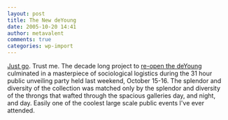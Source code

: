 ```yaml
---
layout: post
title: The New deYoung
date: 2005-10-20 14:41
author: metavalent
comments: true
categories: wp-import
---
```

<a href="http://www.thinker.org/">Just go</a>.  Trust me.  The decade long project to <a href="http://thinker.org/deyoung/">re-open the deYoung</a> culminated in a masterpiece of sociological logistics during the 31 hour public unveiling party held last weekend, October 15-16.  The splendor and diversity of the collection was matched only by the splendor and diversity of the throngs that wafted through the spacious galleries day, and night, and day.  Easily one of the coolest large scale public events I've ever attended.
